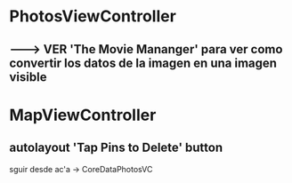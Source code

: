 
# PhotosViewController
## ---> VER 'The Movie Mananger' para ver como convertir los datos de la imagen en una imagen visible


# MapViewController
## autolayout 'Tap Pins to Delete' button



sguir desde ac'a -> CoreDataPhotosVC









